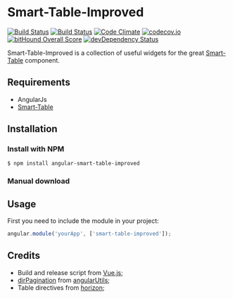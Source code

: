 # Smart-Table-Improved

[![Build Status](https://travis-ci.org/timonwong/smart-table-improved.svg?branch=development)](https://travis-ci.org/timonwong/smart-table-improved)
[![Build Status](https://circleci.com/gh/timonwong/smart-table-improved/tree/development.svg?style=shield)](https://circleci.com/gh/timonwong/smart-table-improved/tree/development)
[![Code Climate](https://codeclimate.com/github/timonwong/smart-table-improved/badges/gpa.svg)](https://codeclimate.com/github/timonwong/smart-table-improved)
[![codecov.io](https://codecov.io/github/timonwong/smart-table-improved/coverage.svg?branch=development)](https://codecov.io/github/timonwong/smart-table-improved?branch=development)
[![bitHound Overall Score](https://www.bithound.io/github/timonwong/smart-table-improved/badges/score.svg)](https://www.bithound.io/github/timonwong/smart-table-improved)
[![devDependency Status](https://david-dm.org/timonwong/smart-table-improved/dev-status.svg?branch=development)](https://david-dm.org/timonwong/smart-table-improved#info=devDependencies)

Smart-Table-Improved is a collection of useful widgets for the great [Smart-Table] component.

## Requirements

- AngularJs
- [Smart-Table]

## Installation


### Install with NPM

```
$ npm install angular-smart-table-improved
```

### Manual download

## Usage

First you need to include the module in your project:

```javascript
angular.module('yourApp', ['smart-table-improved']);
```

## Credits

- Build and release script from [Vue.js];
- [dirPagination] from [angularUtils];
- Table directives from [horizon];

[Smart-Table]: http://lorenzofox3.github.io/smart-table-website
[angularUtils]: https://github.com/michaelbromley/angularUtils
[dirPagination]: https://github.com/michaelbromley/angularUtils/tree/master/src/directives/pagination
[Vue.js]: https://github.com/vuejs/vue
[horizon]: https://github.com/openstack/horizon
